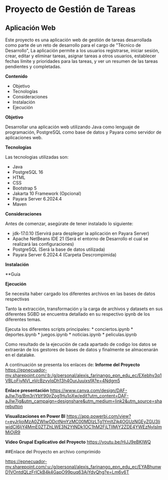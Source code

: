 # Proyecto de Gestión de Tareas

## Aplicación Web

Este proyecto es una aplicación web de gestión de tareas desarrollada como parte de un reto de desarrollo para el cargo de "Técnico de Desarrollo", La aplicación permite a los usuarios registrarse, iniciar sesión, crear, editar y eliminar tareas, asignar tareas a otros usuarios, establecer fechas límite y prioridades para las tareas, y ver un resumen de las tareas pendientes y completadas.

**Contenido**

* Objetivo
* Tecnologías
* Consideraciones
* Instalación
* Ejecución
  

**Objetivo**

Desarrollar una aplicación web utilizando Java como lenguaje de programación, PostgreSQL como base de datos y Payara como servidor de aplicaciones web.

**Tecnologías**

Las tecnologias utilizadas son: 
* Java
* PostgreSQL 16
* HTML
* CSS
* Bootstrap 5
* Jakarta 10 Framework (Opcional)
* Payara Server 6.2024.4
* Maven

**Consideraciones**

Antes de comenzar, asegúrate de tener instalado lo siguiente:
* jdk-17.0.10 (Servirá para desplegar la aplicación en Payara Server)
* Apache NetBeans IDE 21 (Será el entorno de Desarrollo el cual se realizará las configuraciones)
* PostgreSQL (Será la base de datos utilizada)
* Payara Server 6.2024.4 (Carpeta Descrompimida)
	 

**Instalación**

**Guía


**Ejecución**

Se necesita haber cargado los diferentes archivos en las bases de datos respectivas

Tanto la extracción, transformación y la carga de archivos y datasets en sus diferentes SGBD se encuentra detallado en su respectivo ipynb de los diferentes temas.

Ejecuta los diferentes scripts principales: 
	* conciertos.ipynb
	* deportes.ipynb
	* juegos.ipynb
	* noticias.ipynb
	* peliculas.ipynb

Como resultado de la ejecución de cada apartado de codigo los datos se extraerán de los gestores de bases de datos y finalmente se almacenarán en el datalake.


A continuación se presenta los enlaces de:
**Informe del Proyecto**
https://epnecuador-my.sharepoint.com/:b:/g/personal/alexis_farinango_epn_edu_ec/EXebhy3q1VBLoFiyNVI_nVcBzvylqDh13h4OurJuuixsfA?e=4Ndgm5

**Enlace presentación**
https://www.canva.com/design/DAF-aJIw7ig/Bm3rjYbY90jrZog1Hu1oXw/edit?utm_content=DAF-aJIw7ig&utm_campaign=designshare&utm_medium=link2&utm_source=sharebutton

**Visualizaciones en Power BI**
https://app.powerbi.com/view?r=eyJrIjoiMzA0ZWIwODctNmYzMC00MDIzLTg1YmItZjk4OGUzNGEyZGU3IiwidCI6IjY4MmE0ZTZhLWE3N2YtNDk1OC1hM2FjLTllMjY2ZDE4YWEzNyIsImMiOjR9

**Video Grupal Explicativo del Proyecto**
https://youtu.be/HiJJ9eBKIWQ 



##Enlace del Proyecto en archivo comprimido

https://epnecuador-my.sharepoint.com/:u:/g/personal/alexis_farinango_epn_edu_ec/EYABhunwD1VOntdQLzFrICkB4k4GapO99puq63AiYdvQhg?e=Lm6v6T
